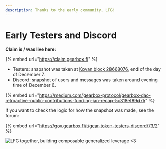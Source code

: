 ```yaml
---
description: Thanks to the early community, LFG!
---
```


# Early Testers and Discord

**Claim is / was live here:**

{% embed url="https://claim.gearbox.fi" %}

* Testers: snapshot was taken at [Kovan block 28668076](https://kovan.etherscan.io/block/28668076), end of the day of December 7.
* Discord: snapshot of users and messages was taken around evening time of December 6.

{% embed url="https://medium.com/gearbox-protocol/gearbox-dao-retroactive-public-contributions-funding-jan-recap-5c318ef89d75" %}

If you want to check the logic for how the snapshot was made, see the forum:

{% embed url="https://gov.gearbox.fi/t/gear-token-testers-discord/73/2" %}

![LFG together, building composable generalized leverage <3](../../.gitbook/assets/IMG\_7648.PNG)
